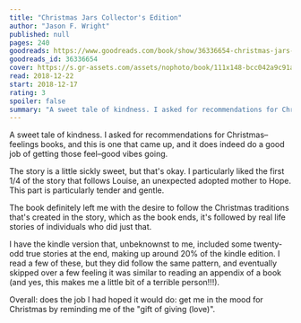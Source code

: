 ```yaml
---
title: "Christmas Jars Collector's Edition"
author: "Jason F. Wright"
published: null
pages: 240
goodreads: https://www.goodreads.com/book/show/36336654-christmas-jars-collector-s-edition
goodreads_id: 36336654
cover: https://s.gr-assets.com/assets/nophoto/book/111x148-bcc042a9c91a29c1d680899eff700a03.png
read: 2018-12-22
start: 2018-12-17
rating: 3
spoiler: false
summary: "A sweet tale of kindness. I asked for recommendations for Christmas–feelings books, and this is one that came up, and it does indeed do a good job of getting those feel–good vibes going."
---
```


A sweet tale of kindness. I asked for recommendations for Christmas–feelings books, and this is one that came up, and it does indeed do a good job of getting those feel–good vibes going.  
  
The story is a little sickly sweet, but that's okay. I particularly liked the first 1/4 of the story that follows Louise, an unexpected adopted mother to Hope. This part is particularly tender and gentle.  
  
The book definitely left me with the desire to follow the Christmas traditions that's created in the story, which as the book ends, it's followed by real life stories of individuals who did just that.  
  
I have the kindle version that, unbeknownst to me, included some twenty-odd true stories at the end, making up around 20% of the kindle edition. I read a few of these, but they did follow the same pattern, and eventually skipped over a few feeling it was similar to reading an appendix of a book (and yes, this makes me a little bit of a terrible person!!!).  
  
Overall: does the job I had hoped it would do: get me in the mood for Christmas by reminding me of the "gift of giving (love)".
